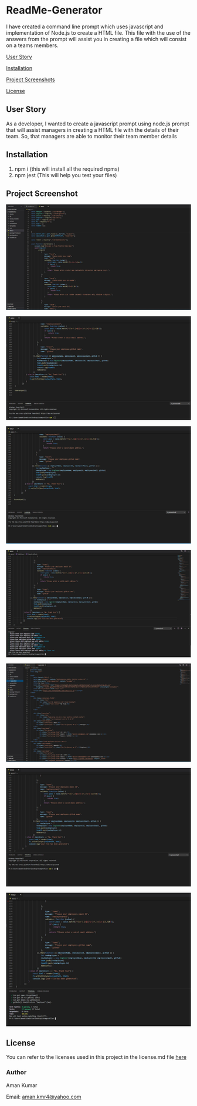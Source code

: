# ReadMe-Generator
I have created a command line prompt which uses javascript and implementation of Node.js to create a HTML file. This file with the use of the answers from the prompt will assist you in creating a file which will consist on a teams members.

[User Story](#User-Story)

[Installation](#installation)

[Project Screenshots](#Project-Screenshots)

[License](#license)


## User Story
As a developer,
I wanted to create a javascript prompt using node.js prompt that will assist managers in creating a HTML file with the details of their team. 
So, that managers are able to monitor their team member details


## Installation

1. npm i (this will install all the required npms)
2. npm jest (This will help you test your files)


## Project Screenshot
![Screentshot 1](./screenshots/screenshot1.JPG)

![Screentshot 2](./screenshots/screenshot2.JPG)

![Screentshot 3](./screenshots/screenshot3.JPG)

![Screentshot 4](./screenshots/screenshot4.JPG)

![Screentshot 5](./screenshots/screenshot5.JPG)

![Screentshot 6](./screenshots/screenshot6.JPG)

![Screentshot 7](./screenshots/screenshot7.JPG)

## License

You can refer to the licenses used in this project in the license.md file [here](license.md)

### Author

Aman Kumar

Email: aman.kmr4@yahoo.com
